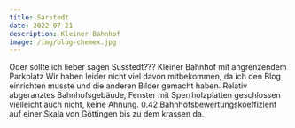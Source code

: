 ```yaml
---
title: Sarstedt
date: 2022-07-21
description: Kleiner Bahnhof
image: /img/blog-chemex.jpg
---
```


Oder sollte ich lieber sagen Susstedt???
Kleiner Bahnhof mit angrenzendem Parkplatz
Wir haben leider nicht viel davon mitbekommen, da ich den Blog einrichten musste und die anderen Bilder gemacht haben.
Relativ abgeranztes Bahnhofsgebäude, Fenster mit Sperrholzplatten geschlossen vielleicht auch nicht, keine Ahnung.
0.42 Bahnhofsbewertungskoeffizient auf einer Skala von Göttingen bis zu dem krassen da.
